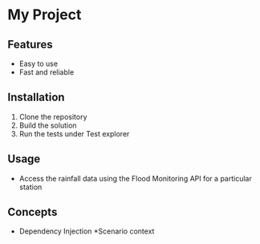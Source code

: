 # My Project



## Features



- Easy to use
- Fast and reliable




## Installation



1. Clone the repository
2. Build the solution
3. Run the tests under Test explorer



## Usage



* Access the rainfall data using the Flood Monitoring API for a particular station

## Concepts

* Dependency Injection
*Scenario context
